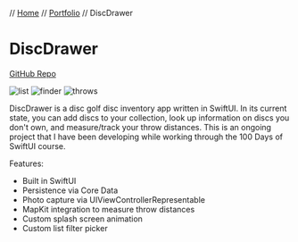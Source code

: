 // [Home](../index.md) // [Portfolio](../portfolio.md) // DiscDrawer

# DiscDrawer
[GitHub Repo](https://github.com/brianeatsbeets/DiscDrawer)

![list](https://github.com/brianeatsbeets/brianeatsbeets.github.io/assets/94752449/4f480f71-a059-4f06-b5eb-4392a76ede50)
![finder](https://github.com/brianeatsbeets/brianeatsbeets.github.io/assets/94752449/7f155faa-aa62-4855-8259-75ddad956eb1)
![throws](https://github.com/brianeatsbeets/brianeatsbeets.github.io/assets/94752449/7b917a63-7d3f-467c-bd28-eab7329a0526)

DiscDrawer is a disc golf disc inventory app written in SwiftUI. In its current state, you can add discs to your collection, look up information on discs you don't own, and measure/track your throw distances. This is an ongoing project that I have been developing while working through the 100 Days of SwiftUI course. 

Features:
- Built in SwiftUI
- Persistence via Core Data
- Photo capture via UIViewControllerRepresentable
- MapKit integration to measure throw distances
- Custom splash screen animation
- Custom list filter picker
